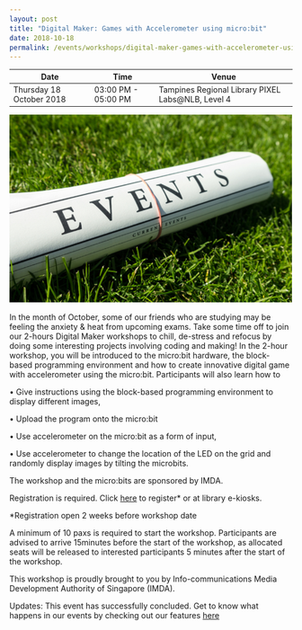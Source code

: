 ```yaml
---
layout: post
title: "Digital Maker: Games with Accelerometer using micro:bit"
date: 2018-10-18
permalink: /events/workshops/digital-maker-games-with-accelerometer-using-microbit
---
```


| Date | Time | Venue |
|--------|---|---|
| Thursday 18 October 2018 | 03:00 PM - 05:00 PM | Tampines Regional Library PIXEL Labs@NLB, Level 4 |

![hi](/images/events/generic-event-image.jpg)

In the month of October, some of our friends who are studying may be feeling the anxiety & heat from upcoming exams.  Take some time off to join our 2-hours Digital Maker workshops to chill, de-stress and refocus by doing some interesting projects involving coding and making!  In the 2-hour workshop, you will be introduced to the micro:bit hardware, the block-based programming environment and how to create innovative digital game with accelerometer using the micro:bit. 
Participants will also learn how to 

• Give instructions using the block-based programming environment to display different images, 

• Upload the program onto the micro:bit

• Use accelerometer on the micro:bit as a form of input, 

• Use accelerometer to change the location of the LED on the grid and randomly display images by tilting the microbits.

The workshop and the micro:bits are sponsored by IMDA.  

Registration is required. Click <a href="https://nlb.gov.sg/golibrary" target="_blank">here</a> to register* or at library e-kiosks.

*Registration open 2 weeks before workshop date

A minimum of 10 paxs is required to start the workshop.
Participants are advised to arrive 15minutes before the start of the workshop, as allocated seats will be released to interested participants 5 minutes after the start of the workshop.

This workshop is proudly brought to you by Info-communications Media Development Authority of Singapore (IMDA).

Updates: This event has successfully concluded. Get to know what happens in our events by checking out our features <a href="" target="_blank">here</a>

